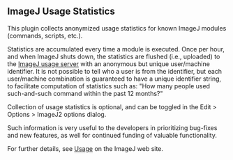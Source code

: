 ImageJ Usage Statistics
-----------------------

This plugin collects anonymized usage statistics for known ImageJ modules
(commands, scripts, etc.).

Statistics are accumulated every time a module is executed. Once per hour,
and when ImageJ shuts down, the statistics are flushed (i.e., uploaded) to
the [ImageJ usage server](http://usage.imagej.net/) with an anonymous but
unique user/machine identifier. It is not possible to tell who a user is
from the identifier, but each user/machine combination is guaranteed to have
a unique identifier string, to facilitate computation of statistics such as:
"How many people used such-and-such command within the past 12 months?"

Collection of usage statistics is optional, and can be toggled in the
Edit > Options > ImageJ2 options dialog.

Such information is very useful to the developers in prioritizing bug-fixes
and new features, as well for continued funding of valuable functionality.

For further details, see [Usage](http://imagej.net/Usage) on the ImageJ web
site.
